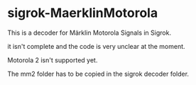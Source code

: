 # sigrok-MaerklinMotorola

This is a decoder for Märklin Motorola Signals in Sigrok.

it isn't complete and the code is very unclear at the moment.

Motorola 2 isn't supported yet.

The mm2 folder has to be copied in the sigrok decoder folder.


